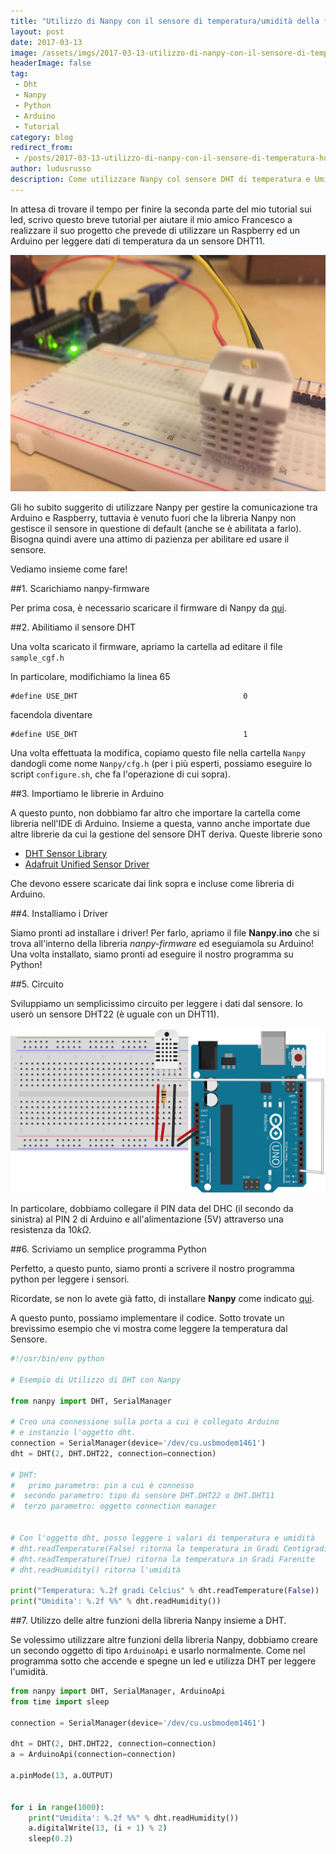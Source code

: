 ```yaml
---
title: "Utilizzo di Nanpy con il sensore di temperatura/umidità della famiglia DHT"
layout: post
date: 2017-03-13
image: /assets/imgs/2017-03-13-utilizzo-di-nanpy-con-il-sensore-di-temperatura-umidita-della-famiglia-dht.markdown/WhatsApp_Image_2017-03-13_at_19.02.01_f7vjmy.jpg
headerImage: false
tag:
 - Dht
 - Nanpy
 - Python
 - Arduino
 - Tutorial
category: blog
redirect_from:
 - /posts/2017-03-13-utilizzo-di-nanpy-con-il-sensore-di-temperatura-humidita-della-famiglia-dht
author: ludusrusso
description: Come utilizzare Nanpy col sensore DHT di temperatura e Umidità
---
```


In attesa di trovare il tempo per finire la seconda parte del mio tutorial sui led, 
scrivo questo breve tutorial per aiutare il mio amico Francesco a realizzare il suo progetto che prevede di utilizzare un Raspberry ed un Arduino per leggere dati di temperatura da un sensore DHT11.

![DHT e Arduino](/assets/imgs/2017-03-13-utilizzo-di-nanpy-con-il-sensore-di-temperatura-umidita-della-famiglia-dht.markdown/WhatsApp_Image_2017-03-13_at_19.02.01_f7vjmy.jpg)

Gli ho subito suggerito di utilizzare Nanpy per gestire la comunicazione tra Arduino e Raspberry, tuttavia è venuto fuori che la libreria Nanpy non gestisce il sensore in questione di default (anche se è abilitata a farlo). Bisogna quindi avere una attimo di pazienza per abilitare ed usare il sensore.

Vediamo insieme come fare!

##1. Scarichiamo nanpy-firmware

Per prima cosa, è necessario scaricare il firmware di Nanpy da [qui](https://github.com/nanpy/nanpy-firmware).

##2. Abilitiamo il sensore DHT

Una volta scaricato il firmware, apriamo la cartella ad editare il file `sample_cgf.h`

In particolare, modifichiamo la linea 65 

```
#define USE_DHT                                     0
```

facendola diventare 

```
#define USE_DHT                                     1
```

Una volta effettuata la modifica, copiamo questo file nella cartella `Nanpy` dandogli come nome `Nanpy/cfg.h` (per i più esperti, possiamo eseguire lo script `configure.sh`, che fa l'operazione di cui sopra).

##3. Importiamo le librerie in Arduino

A questo punto, non dobbiamo far altro che importare la cartella come libreria nell'IDE di Arduino. Insieme a questa, vanno anche importate due altre librerie da cui la gestione del sensore DHT deriva. Queste librerie sono

 - [DHT Sensor Library](https://github.com/adafruit/DHT-sensor-library)
 - [Adafruit Unified Sensor Driver](https://github.com/adafruit/Adafruit_Sensor)

Che devono essere scaricate dai link sopra e incluse come libreria di Arduino.

##4. Installiamo i Driver

Siamo pronti ad installare i driver! Per farlo, apriamo il file **Nanpy.ino** che si trova all'interno della libreria *nanpy-firmware* ed eseguiamola su Arduino! Una volta installato, siamo pronti ad eseguire il nostro programma su Python!

##5. Circuito

Sviluppiamo un semplicissimo circuito per leggere i dati dal sensore. Io userò un sensore DHT22 (è uguale con un DHT11).

![Circuito DHT](/assets/imgs/2017-03-13-utilizzo-di-nanpy-con-il-sensore-di-temperatura-umidita-della-famiglia-dht.markdown/arduino-dht22-temperature-hookup_oh726w.svg)

In particolare, dobbiamo collegare il PIN data del DHC (il secondo da sinistra) al PIN 2 di Arduino e all'alimentazione (5V) attraverso una resistenza da $10k\Omega$.

##6. Scriviamo un semplice programma Python

Perfetto, a questo punto, siamo pronti a scrivere il nostro programma python per leggere i sensori. 

Ricordate, se non lo avete già fatto, di installare **Nanpy** come indicato [qui](http://www.ludusrusso.cc/posts/2017-02-19-python-arduino-nanpy). 

A questo punto, possiamo implementare il codice. Sotto trovate un brevissimo esempio che vi mostra come leggere la temperatura dal Sensore.

```python
#!/usr/bin/env python

# Esempio di Utilizzo di DHT con Nanpy

from nanpy import DHT, SerialManager

# Creo una connessione sulla porta a cui è collegato Arduino
# e instanzio l'oggetto dht.
connection = SerialManager(device='/dev/cu.usbmodem1461')
dht = DHT(2, DHT.DHT22, connection=connection)

# DHT: 
#	primo parametro: pin a cui è connesso
#  secondo parametro: tipo di sensore DHT.DHT22 o DHT.DHT11
#  terzo parametro: oggetto connection manager


# Con l'oggetto dht, posso leggere i valori di temperatura e umidità
# dht.readTemperature(False) ritorna la temperatura in Gradi Centigradi
# dht.readTemperature(True) ritorna la temperatura in Gradi Farenite
# dht.readHumidity() ritorna l'umidità

print("Temperatura: %.2f gradi Celcius" % dht.readTemperature(False))
print("Umidita': %.2f %%" % dht.readHumidity())
```

##7. Utilizzo delle altre funzioni della libreria Nanpy insieme a DHT.

Se volessimo utilizzare altre funzioni della libreria Nanpy, dobbiamo creare un secondo oggetto di tipo `ArduinoApi` e usarlo normalmente. Come nel programma sotto che accende e spegne un led e utilizza DHT per leggere l'umidità.

```python
from nanpy import DHT, SerialManager, ArduinoApi
from time import sleep

connection = SerialManager(device='/dev/cu.usbmodem1461')

dht = DHT(2, DHT.DHT22, connection=connection)
a = ArduinoApi(connection=connection)

a.pinMode(13, a.OUTPUT)


for i in range(1000):
    print("Umidita': %.2f %%" % dht.readHumidity())
    a.digitalWrite(13, (i + 1) % 2)
    sleep(0.2)
```